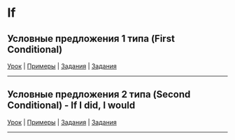 # If

## Условные предложения 1 типа (First Conditional)

[Урок](https://youtu.be/7Gr5q2j2Db8) | [Примеры](https://youtu.be/_Ji0ERkDZzI) | [Задания](https://ok-tests.ru/unit-99-red/) | [Задания](https://okaudio.ru/grammar111-1/)

---

## Условные предложения 2 типа (Second Conditional) -  If I did, I would

[Урок](https://youtu.be/i7toXRRwUZg) | [Примеры](https://youtu.be/hjYEVnTggYY) | [Задания](https://ok-tests.ru/unit-100-red/) | [Задания](https://okaudio.ru/grammar112-1/)

---
